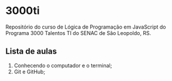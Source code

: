 # 3000ti
Repositório do curso de Lógica de Programação em JavaScript do Programa 3000 Talentos TI do SENAC de São Leopoldo, RS.

## Lista de aulas
01. Conhecendo o computador e o terminal;
02. Git e GitHub;

